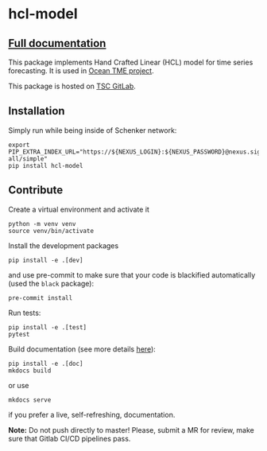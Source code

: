 # hcl-model

## [Full documentation](https://nexus.signintra.com/repository/GDSA-static/packages/hcl-model/docs/index.html)

This package implements Hand Crafted Linear (HCL) model for time series forecasting. It is used in [Ocean TME project](https://git.signintra.com/trade-management-platform).

This package is hosted on [TSC GitLab](https://git.signintra.com/gdsa/python-libs/hcl-model).

## Installation

Simply run while being inside of Schenker network:
```shell
export PIP_EXTRA_INDEX_URL="https://${NEXUS_LOGIN}:${NEXUS_PASSWORD}@nexus.signintra.com/repository/pypi-all/simple"
pip install hcl-model
```

## Contribute

Create a virtual environment and activate it
```shell
python -m venv venv
source venv/bin/activate
```
Install the development packages
```shell
pip install -e .[dev]
```
and use pre-commit to make sure that your code is blackified automatically (used the `black` package):
```shell
pre-commit install
```
Run tests:
```shell
pip install -e .[test]
pytest
```
Build documentation (see more details [here](https://www.mkdocs.org/#getting-started)):
```shell
pip install -e .[doc]
mkdocs build
```
or use
```shell
mkdocs serve
```
if you prefer a live, self-refreshing, documentation.

**Note:** Do not push directly to master! Please, submit a MR for review, make sure that Gitlab CI/CD pipelines pass.
